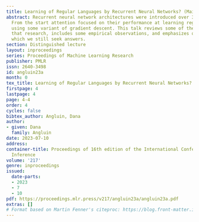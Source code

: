 ```yaml
---
title: Learning of Regular Languages by Recurrent Neural Networks? (Mainly Questions)
abstract: Recurrent neural network architectures were introduced over 30 years ago.
  From the start attention focused on their performance at learning regular languages
  using some variant of gradient descent. This talk reviews some of the history of
  that research, includes some empirical observations, and emphasizes questions to
  which we still seek answers.
section: Distinguished lecture
layout: inproceedings
series: Proceedings of Machine Learning Research
publisher: PMLR
issn: 2640-3498
id: angluin23a
month: 0
tex_title: Learning of Regular Languages by Recurrent Neural Networks? (Mainly Questions)
firstpage: 4
lastpage: 4
page: 4-4
order: 4
cycles: false
bibtex_author: Angluin, Dana
author:
- given: Dana
  family: Angluin
date: 2023-07-10
address:
container-title: Proceedings of 16th edition of the International Conference on Grammatical
  Inference
volume: '217'
genre: inproceedings
issued:
  date-parts:
  - 2023
  - 7
  - 10
pdf: https://proceedings.mlr.press/v217/angluin23a/angluin23a.pdf
extras: []
# Format based on Martin Fenner's citeproc: https://blog.front-matter.io/posts/citeproc-yaml-for-bibliographies/
---
```

